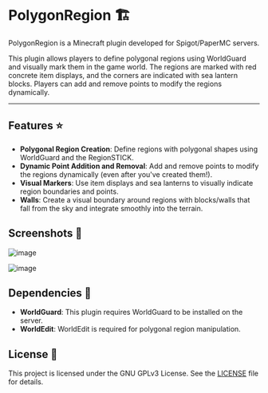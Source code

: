 # PolygonRegion 🏗️

PolygonRegion is a Minecraft plugin developed for Spigot/PaperMC servers. 

This plugin allows players to define polygonal regions using WorldGuard and visually mark them in the game world. 
The regions are marked with red concrete item displays, and the corners are indicated with sea lantern blocks.
Players can add and remove points to modify the regions dynamically.

---

## Features ⭐

- **Polygonal Region Creation**: Define regions with polygonal shapes using WorldGuard and the RegionSTICK.
- **Dynamic Point Addition and Removal**: Add and remove points to modify the regions dynamically (even after you've created them!).
- **Visual Markers**: Use item displays and sea lanterns to visually indicate region boundaries and points.
- **Walls**: Create a visual boundary around regions with blocks/walls that fall from the sky and integrate smoothly into the terrain.

## Screenshots 📸

![image](https://github.com/j4n-dev/PolygonRegion/assets/55506565/5c9da294-a6a9-4b84-b193-262725210632)

![image](https://github.com/j4n-dev/PolygonRegion/assets/55506565/99fafa56-0ea3-472a-8cf6-9a30343d0a57)

## Dependencies 🤝

- **WorldGuard**: This plugin requires WorldGuard to be installed on the server.
- **WorldEdit**: WorldEdit is required for polygonal region manipulation.

## License 🪪

This project is licensed under the GNU GPLv3 License. See the [LICENSE](LICENSE) file for details.

